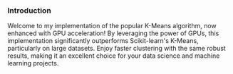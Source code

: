 ### Introduction

Welcome to my implementation of the popular K-Means algorithm, now enhanced with GPU acceleration! By leveraging the power of GPUs, this implementation significantly outperforms Scikit-learn's K-Means, particularly on large datasets. Enjoy faster clustering with the same robust results, making it an excellent choice for your data science and machine learning projects.
